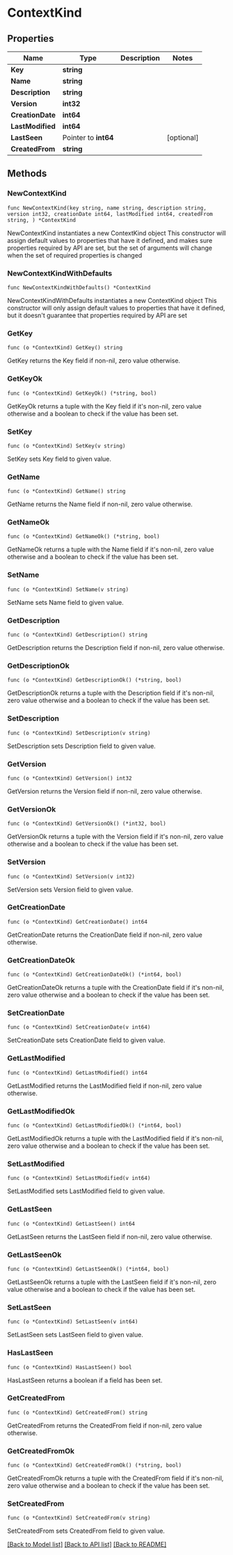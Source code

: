 # ContextKind

## Properties

Name | Type | Description | Notes
------------ | ------------- | ------------- | -------------
**Key** | **string** |  | 
**Name** | **string** |  | 
**Description** | **string** |  | 
**Version** | **int32** |  | 
**CreationDate** | **int64** |  | 
**LastModified** | **int64** |  | 
**LastSeen** | Pointer to **int64** |  | [optional] 
**CreatedFrom** | **string** |  | 

## Methods

### NewContextKind

`func NewContextKind(key string, name string, description string, version int32, creationDate int64, lastModified int64, createdFrom string, ) *ContextKind`

NewContextKind instantiates a new ContextKind object
This constructor will assign default values to properties that have it defined,
and makes sure properties required by API are set, but the set of arguments
will change when the set of required properties is changed

### NewContextKindWithDefaults

`func NewContextKindWithDefaults() *ContextKind`

NewContextKindWithDefaults instantiates a new ContextKind object
This constructor will only assign default values to properties that have it defined,
but it doesn't guarantee that properties required by API are set

### GetKey

`func (o *ContextKind) GetKey() string`

GetKey returns the Key field if non-nil, zero value otherwise.

### GetKeyOk

`func (o *ContextKind) GetKeyOk() (*string, bool)`

GetKeyOk returns a tuple with the Key field if it's non-nil, zero value otherwise
and a boolean to check if the value has been set.

### SetKey

`func (o *ContextKind) SetKey(v string)`

SetKey sets Key field to given value.


### GetName

`func (o *ContextKind) GetName() string`

GetName returns the Name field if non-nil, zero value otherwise.

### GetNameOk

`func (o *ContextKind) GetNameOk() (*string, bool)`

GetNameOk returns a tuple with the Name field if it's non-nil, zero value otherwise
and a boolean to check if the value has been set.

### SetName

`func (o *ContextKind) SetName(v string)`

SetName sets Name field to given value.


### GetDescription

`func (o *ContextKind) GetDescription() string`

GetDescription returns the Description field if non-nil, zero value otherwise.

### GetDescriptionOk

`func (o *ContextKind) GetDescriptionOk() (*string, bool)`

GetDescriptionOk returns a tuple with the Description field if it's non-nil, zero value otherwise
and a boolean to check if the value has been set.

### SetDescription

`func (o *ContextKind) SetDescription(v string)`

SetDescription sets Description field to given value.


### GetVersion

`func (o *ContextKind) GetVersion() int32`

GetVersion returns the Version field if non-nil, zero value otherwise.

### GetVersionOk

`func (o *ContextKind) GetVersionOk() (*int32, bool)`

GetVersionOk returns a tuple with the Version field if it's non-nil, zero value otherwise
and a boolean to check if the value has been set.

### SetVersion

`func (o *ContextKind) SetVersion(v int32)`

SetVersion sets Version field to given value.


### GetCreationDate

`func (o *ContextKind) GetCreationDate() int64`

GetCreationDate returns the CreationDate field if non-nil, zero value otherwise.

### GetCreationDateOk

`func (o *ContextKind) GetCreationDateOk() (*int64, bool)`

GetCreationDateOk returns a tuple with the CreationDate field if it's non-nil, zero value otherwise
and a boolean to check if the value has been set.

### SetCreationDate

`func (o *ContextKind) SetCreationDate(v int64)`

SetCreationDate sets CreationDate field to given value.


### GetLastModified

`func (o *ContextKind) GetLastModified() int64`

GetLastModified returns the LastModified field if non-nil, zero value otherwise.

### GetLastModifiedOk

`func (o *ContextKind) GetLastModifiedOk() (*int64, bool)`

GetLastModifiedOk returns a tuple with the LastModified field if it's non-nil, zero value otherwise
and a boolean to check if the value has been set.

### SetLastModified

`func (o *ContextKind) SetLastModified(v int64)`

SetLastModified sets LastModified field to given value.


### GetLastSeen

`func (o *ContextKind) GetLastSeen() int64`

GetLastSeen returns the LastSeen field if non-nil, zero value otherwise.

### GetLastSeenOk

`func (o *ContextKind) GetLastSeenOk() (*int64, bool)`

GetLastSeenOk returns a tuple with the LastSeen field if it's non-nil, zero value otherwise
and a boolean to check if the value has been set.

### SetLastSeen

`func (o *ContextKind) SetLastSeen(v int64)`

SetLastSeen sets LastSeen field to given value.

### HasLastSeen

`func (o *ContextKind) HasLastSeen() bool`

HasLastSeen returns a boolean if a field has been set.

### GetCreatedFrom

`func (o *ContextKind) GetCreatedFrom() string`

GetCreatedFrom returns the CreatedFrom field if non-nil, zero value otherwise.

### GetCreatedFromOk

`func (o *ContextKind) GetCreatedFromOk() (*string, bool)`

GetCreatedFromOk returns a tuple with the CreatedFrom field if it's non-nil, zero value otherwise
and a boolean to check if the value has been set.

### SetCreatedFrom

`func (o *ContextKind) SetCreatedFrom(v string)`

SetCreatedFrom sets CreatedFrom field to given value.



[[Back to Model list]](../README.md#documentation-for-models) [[Back to API list]](../README.md#documentation-for-api-endpoints) [[Back to README]](../README.md)


